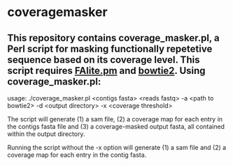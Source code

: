 coveragemasker
==============
This repository contains coverage_masker.pl, a Perl script for masking functionally repetetive sequence based on its coverage level. This script requires <a href="https://github.com/KorfLab/Perl_utils/blob/master/FAlite.pm">FAlite.pm</a> and <a href="https://github.com/BenLangmead/bowtie2">bowtie2</a>.
Using coverage_masker.pl:
-------------------------
usage: ./coverage_masker.pl \<contigs fasta\> \<reads fastq\> -a \<path to bowtie2\> -d \<output directory\> -x \<coverage threshold\>

The script will generate (1) a sam file, (2) a coverage map for each entry in the contigs fasta file and (3) a coverage-masked output fasta, all contained within the output directory.

Running the script without the -x option will generate (1) a sam file and (2) a coverage map for each entry in the contig fasta.
